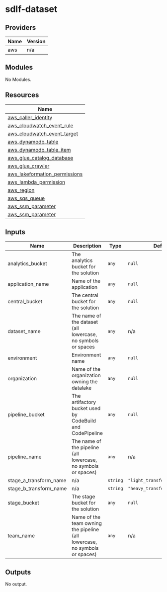 # sdlf-dataset

## Providers

| Name | Version |
|------|---------|
| aws | n/a |

## Modules

No Modules.

## Resources

| Name |
|------|
| [aws_caller_identity](https://registry.terraform.io/providers/hashicorp/aws/latest/docs/data-sources/caller_identity) |
| [aws_cloudwatch_event_rule](https://registry.terraform.io/providers/hashicorp/aws/latest/docs/resources/cloudwatch_event_rule) |
| [aws_cloudwatch_event_target](https://registry.terraform.io/providers/hashicorp/aws/latest/docs/resources/cloudwatch_event_target) |
| [aws_dynamodb_table](https://registry.terraform.io/providers/hashicorp/aws/latest/docs/data-sources/dynamodb_table) |
| [aws_dynamodb_table_item](https://registry.terraform.io/providers/hashicorp/aws/latest/docs/resources/dynamodb_table_item) |
| [aws_glue_catalog_database](https://registry.terraform.io/providers/hashicorp/aws/latest/docs/resources/glue_catalog_database) |
| [aws_glue_crawler](https://registry.terraform.io/providers/hashicorp/aws/latest/docs/resources/glue_crawler) |
| [aws_lakeformation_permissions](https://registry.terraform.io/providers/hashicorp/aws/latest/docs/resources/lakeformation_permissions) |
| [aws_lambda_permission](https://registry.terraform.io/providers/hashicorp/aws/latest/docs/resources/lambda_permission) |
| [aws_region](https://registry.terraform.io/providers/hashicorp/aws/latest/docs/data-sources/region) |
| [aws_sqs_queue](https://registry.terraform.io/providers/hashicorp/aws/latest/docs/resources/sqs_queue) |
| [aws_ssm_parameter](https://registry.terraform.io/providers/hashicorp/aws/latest/docs/data-sources/ssm_parameter) |
| [aws_ssm_parameter](https://registry.terraform.io/providers/hashicorp/aws/latest/docs/resources/ssm_parameter) |

## Inputs

| Name | Description | Type | Default | Required |
|------|-------------|------|---------|:--------:|
| analytics\_bucket | The analytics bucket for the solution | `any` | `null` | no |
| application\_name | Name of the application | `any` | `null` | no |
| central\_bucket | The central bucket for the solution | `any` | `null` | no |
| dataset\_name | The name of the dataset (all lowercase, no symbols or spaces | `any` | n/a | yes |
| environment | Environment name | `any` | `null` | no |
| organization | Name of the organization owning the datalake | `any` | `null` | no |
| pipeline\_bucket | The artifactory bucket used by CodeBuild and CodePipeline | `any` | `null` | no |
| pipeline\_name | The name of the pipeline (all lowercase, no symbols or spaces) | `any` | n/a | yes |
| stage\_a\_transform\_name | n/a | `string` | `"light_transform_blueprint"` | no |
| stage\_b\_transform\_name | n/a | `string` | `"heavy_transform_blueprint"` | no |
| stage\_bucket | The stage bucket for the solution | `any` | `null` | no |
| team\_name | Name of the team owning the pipeline (all lowercase, no symbols or spaces) | `any` | n/a | yes |

## Outputs

No output.
